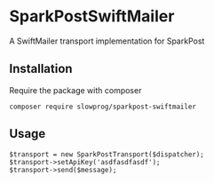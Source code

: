 # SparkPostSwiftMailer
A SwiftMailer transport implementation for SparkPost

## Installation

Require the package with composer

    composer require slowprog/sparkpost-swiftmailer

## Usage

    $transport = new SparkPostTransport($dispatcher);
    $transport->setApiKey('asdfasdfasdf');
    $transport->send($message);
